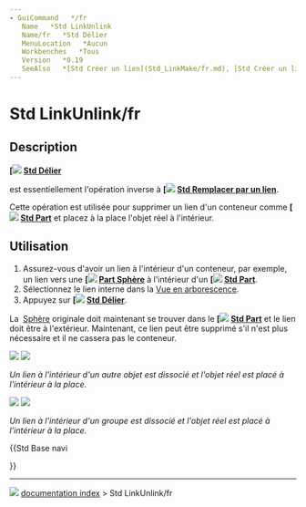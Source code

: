 ```yaml
---
- GuiCommand   */fr
   Name   *Std LinkUnlink
   Name/fr   *Std Délier
   MenuLocation   *Aucun
   Workbenches   *Tous
   Version   *0.19
   SeeAlso   *[Std Créer un lien](Std_LinkMake/fr.md), [Std Créer un lien relatif](Std_LinkMakeRelative/fr.md), [Std Remplacer par un lien](Std_LinkReplace/fr.md)
---
```


# Std LinkUnlink/fr

## Description


**[<img src=images/Std_LinkUnlink.svg style="width   *16px"> [Std Délier](Std_LinkUnlink/fr.md)**

est essentiellement l\'opération inverse à **[<img src=images/Std_LinkReplace.svg style="width   *16px"> [Std Remplacer par un lien](Std_LinkReplace/fr.md)**.

Cette opération est utilisée pour supprimer un lien d\'un conteneur comme **[<img src=images/Std_Part.svg style="width   *16px"> [Std Part](Std_Part/fr.md)** et placez à la place l\'objet réel à l\'intérieur.

## Utilisation

1.  Assurez-vous d\'avoir un lien à l\'intérieur d\'un conteneur, par exemple, un lien vers une **[<img src=images/Part_Sphere.svg style="width   *16px"> [Part Sphère](Part_Sphere/fr.md)** à l\'intérieur d\'un **[<img src=images/Std_Part.svg style="width   *16px"> [Std Part](Std_Part/fr.md)**.
2.  Sélectionnez le lien interne dans la [Vue en arborescence](Tree_view/fr.md).
3.  Appuyez sur **[<img src=images/Std_LinkUnlink.svg style="width   *16px"> [Std Délier](Std_LinkUnlink/fr.md)**.

La <img alt="" src=images/Tree_Part_Sphere_Parametric.svg  style="width   *16px;"> [Sphère](Part_Sphere/fr.md) originale doit maintenant se trouver dans le **[<img src=images/Std_Part.svg style="width   *16px"> [Std Part](Std_Part/fr.md)** et le lien doit être à l\'extérieur. Maintenant, ce lien peut être supprimé s\'il n\'est plus nécessaire et il ne cassera pas le conteneur.

![](images/Std_Link_tree_replace_1_example.png ) ![](images/Std_Link_tree_unlink_1_example.png )



*Un lien à l'intérieur d'un autre objet est dissocié et l'objet réel est placé à l'intérieur à la place.*

![](images/Std_Link_tree_replace_2_example.png ) ![](images/Std_Link_tree_unlink_2_example.png )



*Un lien à l'intérieur d'un groupe est dissocié et l'objet réel est placé à l'intérieur à la place.*





{{Std Base navi

}}



---
![](images/Right_arrow.png) [documentation index](../README.md) > Std LinkUnlink/fr
